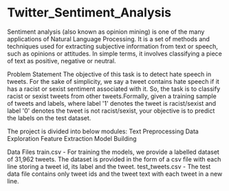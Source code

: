 # Twitter_Sentiment_Analysis
Sentiment analysis (also known as opinion mining) is one of the many applications of Natural Language Processing. It is a set of methods and techniques used for extracting subjective information from text or speech, such as opinions or attitudes. In simple terms, it involves classifying a piece of text as positive, negative or neutral.

Problem Statement
The objective of this task is to detect hate speech in tweets. For the sake of simplicity, we say a tweet contains hate speech if it has a racist or sexist sentiment associated with it. So, the task is to classify racist or sexist tweets from other tweets.Formally, given a training sample of tweets and labels, where label '1' denotes the tweet is racist/sexist and label '0' denotes the tweet is not racist/sexist, your objective is to predict the labels on the test dataset.

The project is divided into below modules:
Text Preprocessing
Data Exploration
Feature Extraction
Model Building 

Data Files
train.csv - For training the models, we provide a labelled dataset of 31,962 tweets. The dataset is provided in the form of a csv file with each line storing a tweet id, its label and the tweet.
test_tweets.csv - The test data file contains only tweet ids and the tweet text with each tweet in a new line.

